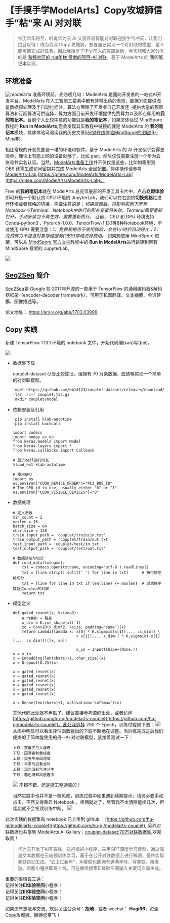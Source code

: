 # 【手摸手学ModelArts】Copy攻城狮信手”粘“来 AI 对对联

> 农历新年将至，听说华为云 AI 又将开启智能对对联迎接牛气冲天，让我们拭目以待！作为资深 Copy 攻城狮，想要自己实现一个对对联的模型，是不能可能完成的任务，因此我搜罗了不少前人的实践案例，今天想和大家分享的是 [和鲸社区的 rua年糕 贡献的项目-AI 对联](https://www.kesci.com/mw/project/5c47088b2d8ef5002b737590)，基于 ModelArts 的 **我的笔记本**实现。


## 环境准备

![modelarts](https://mmbiz.qpic.cn/mmbiz_gif/JibHwRGsc1G5RcaJNprUnQ3Y9b3icNbMQibuBnaZzZlpdGXicJBkS4jIqG3icjcmL59hFMY8M7be2j68GL7lxQq20aQ/640?wx_fmt=gif&tp=webp&wxfrom=5&wx_lazy=1)
准备环境前，先唠叨几句：ModelArts 是面向开发者的一站式AI开发平台，ModelArts 在人工智能三要素中都有非常出色的表现，数据方面提供海量数据预处理及半自动化标注，算法方面除了开发者自己开发还=提供大量的预置算法和订阅算法可供选择，算力方面目前开发环境提供免费算力以及即点即用的**我的笔记本**。目前个人比较中意的功能就是**我的笔记本**，如果您体验过 MindSpore 教程的 **Run in ModelArts**,您会发现其实教程中链接的就是 ModelArts 的 **我的笔记本**模块，具体体验可阅读我的历史文章[5分钟在线体验MindSpore的图层IR--MindIR](https://bbs.huaweicloud.com/blogs/238793)。

相比常规的开发先要装一堆的环境和软件，基于 ModelArts 的 AI 开发似乎变得更简单，理论上有能上网的设备就够了，比如 pad，然后仅仅需要注册一个华为云账号并实名认证。当然，[ModelArts准备工作](https://gitee.com/ModelArts/ModelArts-Lab/blob/06afc6d91b59438ef59a5df5ad08cb74af571eaa/docs/ModelArts%E5%87%86%E5%A4%87%E5%B7%A5%E4%BD%9C/readme.md)并不仅仅是这些，比如如需用到 OBS 还需生成访问密钥并完成 ModelArts 全局配置。具体操作请参考[ModelArts-Lab](https://gitee.com/ModelArts/ModelArts-Lab):[https://gitee.com/ModelArts/ModelArts-Lab](https://gitee.com/ModelArts/ModelArts-Lab)。

Free 的**我的笔记本**就在 ModelArts  总览页底部的开发工具卡片中，点击**立即体验**即可开启一个默认的 CPU 环境的 JupyterLab，我们可以在右边的**切换规格**栏进行环境或者规格的切换。需要注意的是：*切换资源后，将影响实例下所有Notebook与Terminal。Notebook中执行的所有变量将失效，Terminal需要重新打开，手动安装包不再生效，需要重新执行。* 目前， CPU 和 GPU 环境支持 Conda-python3 、Pytorch-1.0.0、TensorFlow-1.13.1等8种Notebook环境，不过使用 GPU 需要注意：*1、免费规格用于使用体验，会在1小时后自动停止；2、免费算力不包含对象存储服务(OBS)存储资源费用。* 如果想使用 MindSpore 框架，可以从 [MindSpore 官方文档](https://www.mindspore.cn/)教程中的 **Run in ModelArts**进行跳转到带有 MindSpore 框架的 JupyterLab。


![](https://gitee.com/hu-qi/cdn/raw/master/2021-1-29/1611933314918-image.png)

## [Seq2Seq](https://github.com/google/seq2seq) 简介

[Seq2Seq](https://github.com/google/seq2seq)是 Google 在 2017年开源的一款用于 TensorFlow 的通用编码器&解码器框架（encoder-decoder framework），可用于机器翻译、文本摘要、会话建模、图像描述等。

论文地址： https://arxiv.org/abs/1703.03906

## Copy 实践

新建 TensorFlow 1.13.1 环境的 notebook 文件，开始代码编(kao)写(bei)。

![](https://gitee.com/hu-qi/cdn/raw/master/2021-1-30/1611938868351-image.png)

- 数据集下载

  couplet-dataset 尽管比较陈旧，但拥有 70 万条数据，应该够实现一个简单的对对联模型。
  ```bash
  !wget https://github.com/wb14123/couplet-dataset/releases/download/1.0/couplet.tar.gz
  !tar -xzvf couplet.tar.gz
  !mkdir couplet/model
  ```

- 依赖安装及引用

  ```
  !pip install klab-autotime
  !pip install backcall
  ```

  ```
  import codecs
  import numpy as np
  from keras.models import Model
  from keras.layers import *
  from keras.callbacks import Callback
  ```

  ```
  # 显示cell运行时长
  %load_ext klab-autotime

  # 使用GPU
  import os
  os.environ["CUDA_DEVICE_ORDER"]="PCI_BUS_ID"
  # The GPU id to use, usually either "0" or "1"
  os.environ["CUDA_VISIBLE_DEVICES"]="0" 
  ```

- 数据处理

  ```
  # 定义参数
  min_count = 2
  maxlen = 16
  batch_size = 64
  char_size = 128
  train_input_path = 'couplet/train/in.txt'
  train_output_path = 'couplet/train/out.txt'
  test_input_path = 'couplet/test/in.txt'
  test_output_path = 'couplet/test/out.txt'
  ```

  ```
  # 数据读取与切分
  def read_data(txtname):
      txt = codecs.open(txtname, encoding='utf-8').readlines()
      txt = [line.strip().split(' ') for line in txt]      # 每行按空格切分
      txt = [line for line in txt if len(line) <= maxlen]  # 过滤掉字数超过maxlen的对联
      return txt
  ```
  
- 模型定义

  ```
  def gated_resnet(x, ksize=3):
      # 门卷积 + 残差
      x_dim = K.int_shape(x)[-1]
      xo = Conv1D(x_dim*2, ksize, padding='same')(x)
      return Lambda(lambda x: x[0] * K.sigmoid(x[1][..., :x_dim]) \
                              + x[1][..., x_dim:] * K.sigmoid(-x[1][..., :x_dim]))([x, xo])

                              x_in = Input(shape=(None,))
  x = x_in
  x = Embedding(len(chars)+1, char_size)(x)
  x = Dropout(0.25)(x)

  x = gated_resnet(x)
  x = gated_resnet(x)
  x = gated_resnet(x)
  x = gated_resnet(x)
  x = gated_resnet(x)
  x = gated_resnet(x)

  x = Dense(len(chars)+1, activation='softmax')(x)
  ```

   其他代码此处就不再贴了，建议直接参考源码出处，或者访问[https://github.com/hu-qi/modelarts-couplet](https://github.com/hu-qi/modelarts-couplet)。此处我选择 200 个 Epoch，训练过程如下图：
  ![](https://gitee.com/hu-qi/cdn/raw/master/2021-1-30/1611942073139-image.png)
  从图中明显可以看出评估函数输出的下联不断地在调整。当训练完成之后我们便炼的了简单能使用的丹--AI 对对联模型，紧接着测试一下：
  
  ```
  上联：天增岁月人增寿 
  下联：国满春秋我成春
  上联：鼠去牛来闻虎啸 
  下联：羊来马去看龙吟
  上联：流光溢彩气冲斗牛 
  下联：春色流辉风震春虫
  ```

  ![](https://gitee.com/hu-qi/cdn/raw/master/2021-1-30/1611943222099-image.png)
不错不错，还是挺工整通顺的！


  当然实践中也并不是一帆风顺，训练过程中如果遇到续期提示，请务必要手动点击，不然又得重启 Notebook 。续期就对了，尽管我不太清除能续几次，但续期就不会导致训练中断。
  ![](https://gitee.com/hu-qi/cdn/raw/master/2021-1-30/1611938795388-image.png)


此次实践的数据集和 notebook 已上传到 github ：[https://github.com/hu-qi/modelarts-couplet](https://github.com/hu-qi/modelarts-couplet), 另外对联数据也共享到 ModelArts AI Gallery：[couplet-dataset:70万对联数据集](https://console.huaweicloud.com/modelarts/?region=cn-north-4#/aiMarket/datasetDetail/metadata?content_id=93d9b3b9-a2e3-4180-8eba-9af814b0f0c3),欢迎取阅！

> 华为云开发了AI写春联、送祝福的小程序，采用GPT深度学习模型，通过海量文本数据在云端预训练学习，基于在公开对联数据上进行微调，最终实现春联自动生成。“云上过新年”，AI春联也能拥有满满年味，写春联，甭发愁。新版小程序即将上线，可在微信搜索EI体验空间输入关键词自动生成。

重要的事情说三遍：    
记得关注**EI体验空间**小程序！    
记得关注**EI体验空间**小程序！    
记得关注**EI体验空间**小程序！    

如果您有想法与交流，欢迎关注公众号：**胡琦**，或者 wechat： **Hugi66**，资深Copy攻城狮，期待您带飞！
